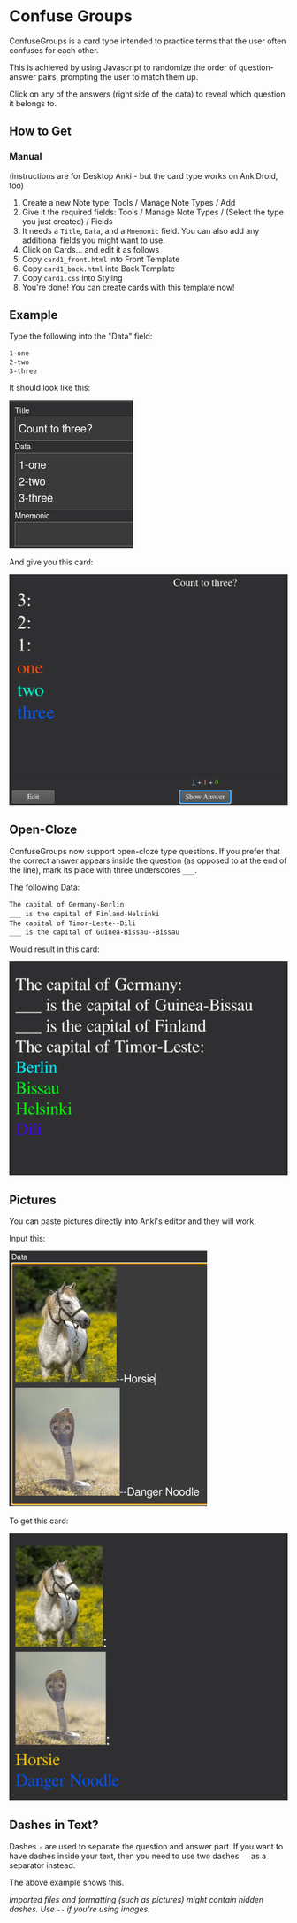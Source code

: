 # Confuse Groups

ConfuseGroups is a card type intended to practice terms that the user often confuses for each other.

This is achieved by using Javascript to randomize the order of question-answer pairs, prompting the user to match them up.

Click on any of the answers (right side of the data) to reveal which question it belongs to.

## How to Get

### Manual

(instructions are for Desktop Anki - but the card type works on AnkiDroid, too)

1. Create a new Note type: Tools / Manage Note Types / Add
2. Give it the required fields: Tools / Manage Note Types / (Select the type you just created) / Fields
3. It needs a `Title`, `Data`, and a `Mnemonic` field. You can also add any additional fields you might want to use.
4. Click on Cards... and edit it as follows
  5. Copy `card1_front.html` into Front Template
  6. Copy `card1_back.html` into Back Template
  7. Copy `card1.css` into Styling
8. You're done! You can create cards with this template now!

## Example

Type the following into the "Data" field:

```
1-one
2-two
3-three
```

It should look like this:

![alt text](example-fields.png)

And give you this card:

![alt text](example.gif)


## Open-Cloze

ConfuseGroups now support open-cloze type questions. If you prefer that the correct answer appears inside the question (as opposed to at the end of the line), mark its place with three underscores `___`. 

The following Data:

```txt
The capital of Germany-Berlin
___ is the capital of Finland-Helsinki
The capital of Timor-Leste--Dili
___ is the capital of Guinea-Bissau--Bissau
```

Would result in this card:

![alt text](cloze-and-dashes.gif)

## Pictures

You can paste pictures directly into Anki's editor and they will work.

Input this:

![alt text](example-pictures.png)

To get this card:

![alt text](example-pictures.gif)

## Dashes in Text?

Dashes `-` are used to separate the question and answer part. If you want to have dashes inside your text, then you need to use two dashes `--` as a separator instead.

The above example shows this.

*Imported files and formatting (such as pictures) might contain hidden dashes. Use `--` if you're using images.*
